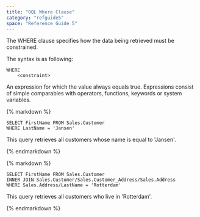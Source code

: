 ```yaml
---
title: "OQL Where Clause"
category: "refguide5"
space: "Reference Guide 5"
---
```



The WHERE clause specifies how the data being retrieved must be constrained.

The syntax is as following:

```
WHERE
    <constraint>

```

**<constraint>**
An expression for which the value always equals true. Expressions consist of simple comparables with operators, functions, keywords or system variables.

<div class="alert alert-info">{% markdown %}

```
SELECT FirstName FROM Sales.Customer
WHERE LastName = 'Jansen'
```

This query retrieves all customers whose name is equal to 'Jansen'.

{% endmarkdown %}</div><div class="alert alert-info">{% markdown %}

```
SELECT FirstName FROM Sales.Customer
INNER JOIN Sales.Customer/Sales.Customer_Address/Sales.Address
WHERE Sales.Address/LastName = 'Rotterdam'
```

This query retrieves all customers who live in 'Rotterdam'.

{% endmarkdown %}</div>